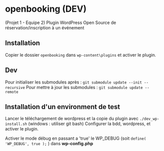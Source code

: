 openbooking (DEV)
=================

(Projet 1 - Equipe 2) Plugin WordPress Open Source de réservation/inscription à un événement

## Installation

Copier le dossier `openbooking` dans `wp-content\plugins` et activer le plugin.

## Dev

Pour initialiser les submodules après : `git submodule update --init --recursive`
Pour mettre à jour les submodules : `git submodule update --remote`

## Installation d'un environment de test

Lancer le téléchargement de wordpress et la copie du plugin avec `./dev_wp-install.sh` (windows : utiliser git bash)
Configurer la bdd, wordpress, et activer le plugin.

Activer le mode débug en passant a 'true' le WP_DEBUG (soit `define( 'WP_DEBUG', true );` ) dans **wp-config.php**

